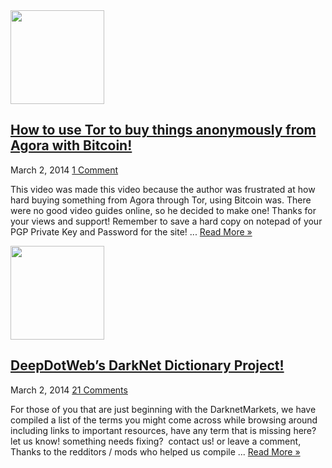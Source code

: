 <article class="item-list tie_video">
    <div class="post-thumbnail">
    <a href="https://www.deepdotweb.com/2014/03/02/how-to-use-tor-to-buy-things-anonymously-from-agora-with-bitcoin/" title="Permalink to How to use Tor to buy things anonymously from Agora with Bitcoin!" rel="bookmark">
    <img width="150" height="150" src="https://www.deepdotweb.com/wp-content/uploads/2014/03/mqdefault1-150x150.jpg" class="attachment-thumbnail size-thumbnail wp-post-image" alt="" srcset="https://www.deepdotweb.com/wp-content/uploads/2014/03/mqdefault1-150x150.jpg 150w, https://www.deepdotweb.com/wp-content/uploads/2014/03/mqdefault1-55x55.jpg 55w, https://www.deepdotweb.com/wp-content/uploads/2014/03/mqdefault1-50x50.jpg 50w" sizes="(max-width: 150px) 100vw, 150px"/> <span class="overlay-icon"></span>
    </a>
    </div>
    <h2 class="post-box-title"><a href="https://www.deepdotweb.com/2014/03/02/how-to-use-tor-to-buy-things-anonymously-from-agora-with-bitcoin/" title="Permalink to How to use Tor to buy things anonymously from Agora with Bitcoin!" rel="bookmark">How to use Tor to buy things anonymously from Agora with Bitcoin!</a></h2>
    <p class="post-meta">
    <span>March 2, 2014</span>
    <span><a href="https://www.deepdotweb.com/2014/03/02/how-to-use-tor-to-buy-things-anonymously-from-agora-with-bitcoin/#comments">1 Comment</a></span>
    </p>
    <div class="entry">
    <p>This video was made this video because the author was frustrated at how hard buying something from Agora through Tor, using Bitcoin was. There were no good video guides online, so he decided to make one! Thanks for your views and support! Remember to save a hard copy on notepad of your PGP Private Key and Password for the site! ... <a class="more-link" href="https://www.deepdotweb.com/2014/03/02/how-to-use-tor-to-buy-things-anonymously-from-agora-with-bitcoin/">Read More &raquo;</a></p>
    </div>
    <div class="clear"></div>
</article>

<article class="item-list">
    <div class="post-thumbnail">
    <a href="https://www.deepdotweb.com/2014/03/02/deepdotwebs-darknet-dictionary/" title="Permalink to DeepDotWeb&#8217;s DarkNet Dictionary Project!" rel="bookmark">
    <img width="150" height="150" src="https://www.deepdotweb.com/wp-content/uploads/2014/03/dictionary1-150x150.png" class="attachment-thumbnail size-thumbnail wp-post-image" alt="" srcset="https://www.deepdotweb.com/wp-content/uploads/2014/03/dictionary1-150x150.png 150w, https://www.deepdotweb.com/wp-content/uploads/2014/03/dictionary1-55x55.png 55w, https://www.deepdotweb.com/wp-content/uploads/2014/03/dictionary1-50x50.png 50w" sizes="(max-width: 150px) 100vw, 150px"/> <span class="overlay-icon"></span>
    </a>
    </div>
    <h2 class="post-box-title"><a href="https://www.deepdotweb.com/2014/03/02/deepdotwebs-darknet-dictionary/" title="Permalink to DeepDotWeb&#8217;s DarkNet Dictionary Project!" rel="bookmark">DeepDotWeb&#8217;s DarkNet Dictionary Project!</a></h2>
    <p class="post-meta">
    <span>March 2, 2014</span>
    <span><a href="https://www.deepdotweb.com/2014/03/02/deepdotwebs-darknet-dictionary/#comments">21 Comments</a></span>
    </p>
    <div class="entry">
    <p>For those of you that are just beginning with the DarknetMarkets, we have compiled a list of the terms you might come across while browsing around including links to important resources, have any term that is missing here?  let us know! something needs fixing?  contact us! or leave a comment, Thanks to the redditors / mods who helped us compile ... <a class="more-link" href="https://www.deepdotweb.com/2014/03/02/deepdotwebs-darknet-dictionary/">Read More &raquo;</a></p>
    </div>
    <div class="clear"></div>
</article>


